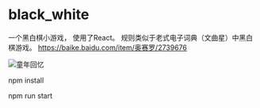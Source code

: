 # black_white
 一个黑白棋小游戏， 
 使用了React。
 规则类似于老式电子词典（文曲星）中黑白棋游戏。
 https://baike.baidu.com/item/奥赛罗/2739676

 ![童年回忆](https://github.com/fuhuan1991/black_white/raw/master/11.png)
 
 
 npm install
 
 npm run start
